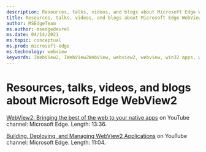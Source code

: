 ```yaml
---
description: Resources, talks, videos, and blogs about Microsoft Edge WebView2
title: Resources, talks, videos, and blogs about Microsoft Edge WebView2
author: MSEdgeTeam
ms.author: msedgedevrel
ms.date: 04/14/2021
ms.topic: conceptual
ms.prod: microsoft-edge
ms.technology: webview
keywords: IWebView2, IWebView2WebView, webview2, webview, win32 apps, win32, edge, ICoreWebView2, ICoreWebView2Host, browser control, edge html
---
```

# Resources, talks, videos, and blogs about Microsoft Edge WebView2  

[WebView2: Bringing the best of the web to your native apps](https://www.youtube.com/watch?v=-ri7TmPeqLc) on YouTube channel: Microsoft Edge.  Length: 13:36.

[Building, Deploying, and Managing WebView2 Applications](https://www.youtube.com/watch?v=LX-eXvcSx6c) on YouTube channel: Microsoft Edge.  Length: 11:04.

<!-- links -->  
